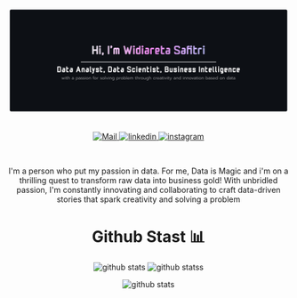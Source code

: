 <div id="header" align="center">
  <img src="banner github.png"/>
  &nbsp;
  <div id="badges" style="margin-top:5px">
    <p align="center">
    <a href="mailto:wretasafitri33@gmail.com">
      <img alt="Mail" src="https://img.shields.io/badge/Mail/Widiareta-white?style=for-the-badge&logo=gmail" />
    </a>
       <a href="https://www.linkedin.com/in/widiareta-safitri-b8a131198/">
    <img alt="linkedin" src="https://img.shields.io/badge/Linkedin/Widiareta-blue?style=for-the-badge&logo=linkedin" />
    </a> 
    <a href="https://www.instagram.com/widiarsaf_">
      <img alt="instagram" src="https://img.shields.io/badge/Instagram/Widiareta-white?style=for-the-badge&logo=instagram" />
    </a>
    </p>
  </div>
  
  <img src="https://komarev.com/ghpvc/?username=widiarsaf&style=flat-square&color=blue" alt=""/>
  
  <p>
  I'm a person who put my passion in data. For me, Data is Magic and i'm on a thrilling quest to transform raw data into business gold! With unbridled passion, I'm constantly innovating and collaborating to craft data-driven stories that spark creativity and solving a problem
  </p>

# Github Stast :bar_chart:
    
  <p align="center">    
  <img alt="github stats" src="https://github-readme-stats.vercel.app/api?username=widiarsaf&show_icons=true&theme=radical"/>
  <img alt="github statss" src="https://github-readme-stats.vercel.app/api/top-langs/?username=widiarsaf&langs_count=8&layout=compact&show_icons=true&theme=radical" />
  </p>


<p align="center">
  <img alt="github stats" src="https://github-readme-streak-stats.herokuapp.com?user=widiarsaf&theme=black-ice&hide_border=true&fire=DD2727&dates=DDCF49" />  
</p>

</div>
